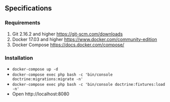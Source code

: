 ## Specifications

### Requirements
1. Git 2.16.2 and higher https://git-scm.com/downloads
2. Docker 17.03 and higher https://www.docker.com/community-edition
3. Docker Compose https://docs.docker.com/compose/

### Installation
- `docker-compose up -d`
- `docker-compose exec php bash -c 'bin/console doctrine:migrations:migrate -n'`
- `docker-compose exec php bash -c 'bin/console doctrine:fixtures:load -n'`
- Open http://localhost:8080
